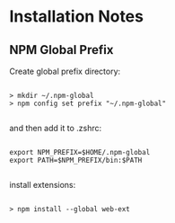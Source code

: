 # Installation Notes


## NPM Global Prefix


Create global prefix directory:

```

> mkdir ~/.npm-global
> npm config set prefix "~/.npm-global"


```

and then add it to .zshrc:

```

export NPM_PREFIX=$HOME/.npm-global
export PATH=$NPM_PREFIX/bin:$PATH


```

install extensions:

```

> npm install --global web-ext


```


